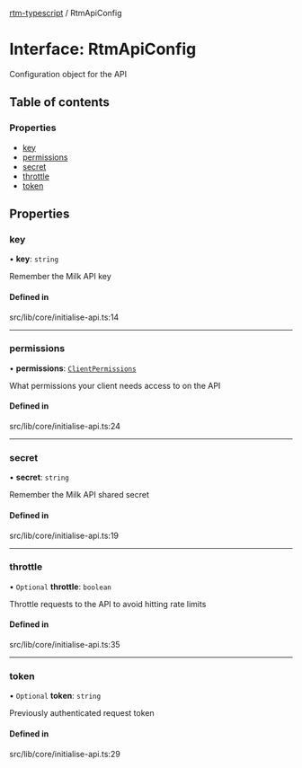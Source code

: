 [rtm-typescript](../README.md) / RtmApiConfig

# Interface: RtmApiConfig

Configuration object for the API

## Table of contents

### Properties

- [key](RtmApiConfig.md#key)
- [permissions](RtmApiConfig.md#permissions)
- [secret](RtmApiConfig.md#secret)
- [throttle](RtmApiConfig.md#throttle)
- [token](RtmApiConfig.md#token)

## Properties

### key

• **key**: `string`

Remember the Milk API key

#### Defined in

src/lib/core/initialise-api.ts:14

___

### permissions

• **permissions**: [`ClientPermissions`](../enums/ClientPermissions.md)

What permissions your client needs access to on the API

#### Defined in

src/lib/core/initialise-api.ts:24

___

### secret

• **secret**: `string`

Remember the Milk API shared secret

#### Defined in

src/lib/core/initialise-api.ts:19

___

### throttle

• `Optional` **throttle**: `boolean`

Throttle requests to the API to avoid hitting rate limits

#### Defined in

src/lib/core/initialise-api.ts:35

___

### token

• `Optional` **token**: `string`

Previously authenticated request token

#### Defined in

src/lib/core/initialise-api.ts:29
